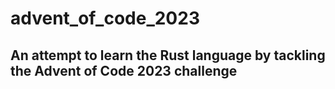 # advent_of_code_2023

## An attempt to learn the Rust language by tackling the Advent of Code 2023 challenge
